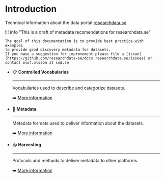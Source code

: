 # Introduction

Technical information about the data portal [researchdata.se](https://researchdata.se).

!!! info "This is a draft of metadata recomendations for researchdata.se"

    The goal of this documentation is to provide best practice with examples
    to provide good discovery metadata for datasets.  
    If you have a suggestion for improvement please file a [issue](https://github.com/researchdata-se/docs.researchdata.se/issues) or contact olof.olsson at snd.se


<div class="grid cards" markdown>

-   📋 __Controlled Vocabularies__

    ---

    Vocabularies used to describe and categorize datasets.

    ➡️ [More information](./controlled-vocabularies/index.md)

-   📄 __Metadata__

    ---

    Metadata formats used to deliver information about the datasets.

    ➡️ [More information](./metadata/index.md)

-   📥 __Harvesting__

    ---

    Protocols and methods to deliver metadata to other platforms.

    ➡️ [More information](./harvesting/index.md)

</div>